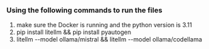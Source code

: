 ### Using the following commands to run the files
1. make sure the Docker is running and the python version is 3.11
2. pip install litellm && pip install pyautogen
3. litellm --model ollama/mistral && litellm --model ollama/codellama
